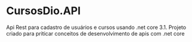 # CursosDio.API

Api Rest para cadastro de usuários e cursos usando .net core 3.1. Projeto criado para priticar conceitos de desenvolvimento de apis com .net core 
